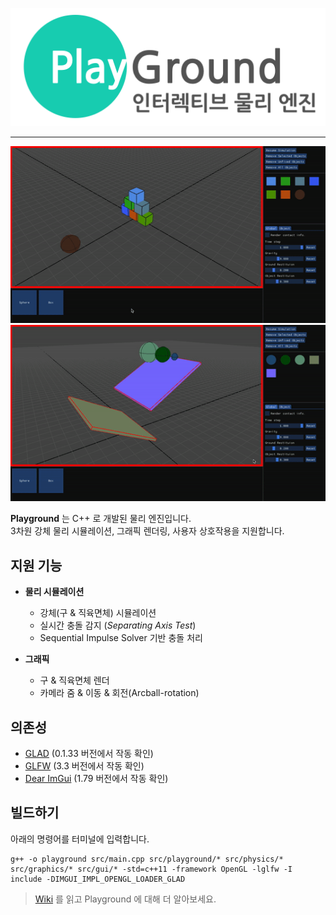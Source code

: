 ![Playgroud Logo](./img/playground.png)

---
  

![Simulation Demo](./img/simulation_demo1.gif)
![Simulation Demo](./img/simulation_demo2.gif)

  
**Playground** 는 C++ 로 개발된 물리 엔진입니다.  
3차원 강체 물리 시뮬레이션, 그래픽 렌더링, 사용자 상호작용을 지원합니다.  

## 지원 기능  
- **물리 시뮬레이션**  
  
  - 강체(구 & 직육면체) 시뮬레이션
  - 실시간 충돌 감지 (*Separating Axis Test*)
  - Sequential Impulse Solver 기반 충돌 처리  
  
- **그래픽**  
  
  - 구 & 직육면체 렌더
  - 카메라 줌 & 이동 & 회전(Arcball-rotation)
  
## 의존성
- [GLAD](https://glad.dav1d.de) (0.1.33 버전에서 작동 확인)
- [GLFW](https://www.glfw.org) (3.3 버전에서 작동 확인)
- [Dear ImGui](https://github.com/ocornut/imgui) (1.79 버전에서 작동 확인)
  
## 빌드하기  
아래의 명령어를 터미널에 입력합니다.  
```shell
g++ -o playground src/main.cpp src/playground/* src/physics/* src/graphics/* src/gui/* -std=c++11 -framework OpenGL -lglfw -I include -DIMGUI_IMPL_OPENGL_LOADER_GLAD
```  
  
  
>  
> [Wiki](https://github.com/JmirY/Playground/wiki) 를 읽고 Playground 에 대해 더 알아보세요.  
>   